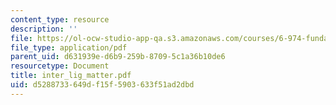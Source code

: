 ```yaml
---
content_type: resource
description: ''
file: https://ol-ocw-studio-app-qa.s3.amazonaws.com/courses/6-974-fundamentals-of-photonics-quantum-electronics-spring-2006/d5288733649df15f5903633f51ad2dbd_inter_lig_matter.pdf
file_type: application/pdf
parent_uid: d631939e-d6b9-259b-8709-5c1a36b10de6
resourcetype: Document
title: inter_lig_matter.pdf
uid: d5288733-649d-f15f-5903-633f51ad2dbd
---
```

